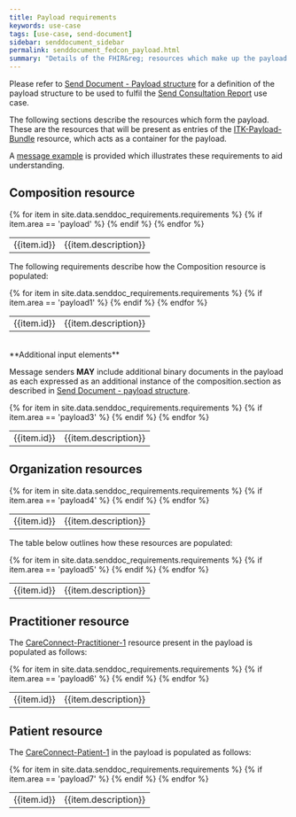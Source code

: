 ```yaml
---
title: Payload requirements
keywords: use-case
tags: [use-case, send-document]
sidebar: senddocument_sidebar
permalink: senddocument_fedcon_payload.html
summary: "Details of the FHIR&reg; resources which make up the payload for the Send Consultation Report use case."
---
```



Please refer to [Send Document - Payload structure](senddocument_payload.html) for a definition of the payload structure to be used to fulfil the [Send Consultation Report](/senddocument_fedcon_overview.html#federated-appointments-use-case) use case.

The following sections describe the resources which form the payload. These are the resources that will be present as entries of the [ITK-Payload-Bundle](https://fhir.nhs.uk/STU3/StructureDefinition/ITK-Payload-Bundle-1) resource, which acts as a container for the payload. 

A [message example](senddocument_fedcon_example.html) is provided which illustrates these requirements to aid understanding.

## Composition resource ##

<table class="requirement-box">
  {% for item in site.data.senddoc_requirements.requirements %}
  {% if item.area == 'payload' %}
  <tr>
    <td id="{{item.id}}">{{item.id}}</td>
    <td>{{item.description}}</td>
  </tr>
  {% endif %}
  {% endfor %}
</table>

The following requirements describe how the Composition resource is populated:

<table class="requirement-box">
  {% for item in site.data.senddoc_requirements.requirements %}
  {% if item.area == 'payload1' %}
  <tr>
    <td id="{{item.id}}">{{item.id}}</td>
    <td>{{item.description}}</td>
  </tr>
  {% endif %}
  {% endfor %}
</table>
	
<br/>
**Additional input elements**

Message senders **MAY** include additional binary documents in the payload as each expressed as an additional instance of the composition.section as described in [Send Document - payload structure](senddocument_payload.html#including-documents-in-the-payload).

<table class="requirement-box">
  {% for item in site.data.senddoc_requirements.requirements %}
  {% if item.area == 'payload3' %}
  <tr>
    <td id="{{item.id}}">{{item.id}}</td>
    <td>{{item.description}}</td>
  </tr>
  {% endif %}
  {% endfor %}
</table>

## Organization resources ##

<table class="requirement-box">
  {% for item in site.data.senddoc_requirements.requirements %}
  {% if item.area == 'payload4' %}
  <tr>
    <td id="{{item.id}}">{{item.id}}</td>
    <td>{{item.description}}</td>
  </tr>
  {% endif %}
  {% endfor %}
</table>

The table below outlines how these resources are populated:

<table class="requirement-box">
  {% for item in site.data.senddoc_requirements.requirements %}
  {% if item.area == 'payload5' %}
  <tr>
    <td id="{{item.id}}">{{item.id}}</td>
    <td>{{item.description}}</td>
  </tr>
  {% endif %}
  {% endfor %}
</table>

## Practitioner resource ##

The [CareConnect-Practitioner-1](https://fhir.hl7.org.uk/STU3/StructureDefinition/CareConnect-Practitioner-1) resource present in the payload is populated as follows:

<table class="requirement-box">
  {% for item in site.data.senddoc_requirements.requirements %}
  {% if item.area == 'payload6' %}
  <tr>
    <td id="{{item.id}}">{{item.id}}</td>
    <td>{{item.description}}</td>
  </tr>
  {% endif %}
  {% endfor %}
</table>

## Patient resource ##

The [CareConnect-Patient-1](https://fhir.hl7.org.uk/STU3/StructureDefinition/CareConnect-Patient-1) in the payload is populated as follows:

<table class="requirement-box">
  {% for item in site.data.senddoc_requirements.requirements %}
  {% if item.area == 'payload7' %}
  <tr>
    <td id="{{item.id}}">{{item.id}}</td>
    <td>{{item.description}}</td>
  </tr>
  {% endif %}
  {% endfor %}
</table>
